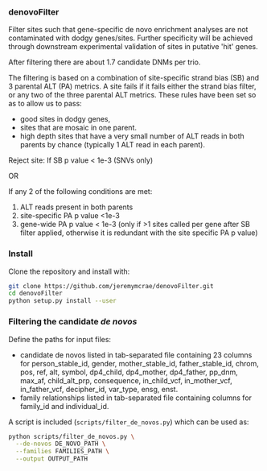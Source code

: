 ### denovoFilter

Filter sites such that gene-specific de novo enrichment analyses are not
contaminated with dodgy genes/sites. Further specificity will be achieved
through downstream experimental validation of sites in putative 'hit' genes.

After filtering there are about 1.7 candidate DNMs per trio.

The filtering is based on a combination of site-specific strand bias (SB) and
3 parental ALT (PA) metrics. A site fails if it fails either the strand bias
filter, or any two of the three parental ALT metrics. These rules have been set
so as to allow us to pass:
 * good sites in dodgy genes,
 * sites that are mosaic in one parent.
 * high depth sites that have a very small number of ALT reads in both parents
   by chance (typically 1 ALT read in each parent).

Reject site:
  If SB p value < 1e-3 (SNVs only)

OR

If any 2 of the following conditions are met:
 1. ALT reads present in both parents
 2. site-specific PA p value <1e-3
 3. gene-wide PA p value < 1e-3 (only if >1 sites called per gene after SB
    filter applied, otherwise it is redundant with the site specific PA p value)
    
### Install
Clone the repository and install with:

```sh
git clone https://github.com/jeremymcrae/denovoFilter.git
cd denovoFilter
python setup.py install --user
```

### Filtering the candidate *de novos*
Define the paths for input files:
 * candidate de novos listed in tab-separated file containing 23 columns for
   person_stable_id, gender, mother_stable_id, father_stable_id, chrom, pos,
   ref, alt, symbol, dp4_child, dp4_mother, dp4_father, pp_dnm, max_af,
   child_alt_prp, consequence, in_child_vcf, in_mother_vcf, in_father_vcf,
   decipher_id, var_type, ensg, enst.
 * family relationships listed in tab-separated file containing columns for
   family_id and individual_id.

A script is included (`scripts/filter_de_novos.py`) which can be used as:
```sh
python scripts/filter_de_novos.py \
  --de-novos DE_NOVO_PATH \
  --families FAMILIES_PATH \
  --output OUTPUT_PATH
```
